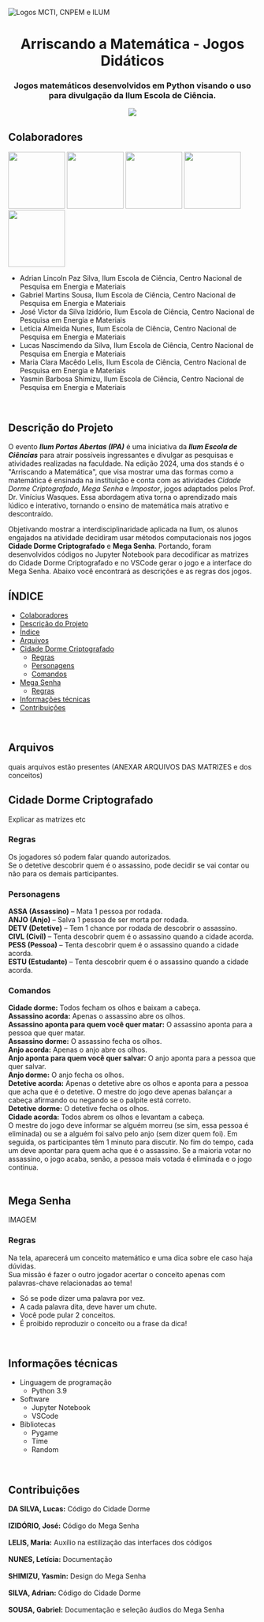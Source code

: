 ![Logos MCTI, CNPEM e ILUM](https://github.com/leticiaalmnunes/PCD---Boletim/assets/172425156/93c3eb13-410c-40c0-a412-7096187678a4)
<h1 align='center'> Arriscando a Matemática - Jogos Didáticos </h1>
<h3 align='center'> Jogos matemáticos desenvolvidos em Python visando o uso para divulgação da Ilum Escola de Ciência. </h3>


<p align="center">
<img loading="lazy" src="http://img.shields.io/static/v1?label=STATUS&message=EM%20DESENVOLVIMENTO&color=GREEN&style=for-the-badge"/>
</p>

## Colaboradores
[<img src="https://avatars.githubusercontent.com/u/172425313?v=4" width=115>](https://github.com/GabrielMartinsSousa)
[<img src="https://avatars.githubusercontent.com/u/97992533?v=4" width=115>](https://github.com/JVictor1604)
[<img src="https://avatars.githubusercontent.com/u/172425156?v=4" width=115>](https://github.com/leticiaalmnunes)
[<img src="https://avatars.githubusercontent.com/u/172424981?v=4" width=115>](https://github.com/ClaraLelis)
[<img src="https://avatars.githubusercontent.com/u/171518829?v=4" width=115>](https://github.com/yasminbshimizu)

* Adrian Lincoln Paz Silva, Ilum Escola de Ciência, Centro Nacional de Pesquisa em Energia e Materiais
* Gabriel Martins Sousa, Ilum Escola de Ciência, Centro Nacional de Pesquisa em Energia e Materiais
* José Victor da Silva Izidório, Ilum Escola de Ciência, Centro Nacional de Pesquisa em Energia e Materiais
* Letícia Almeida Nunes, Ilum Escola de Ciência, Centro Nacional de Pesquisa em Energia e Materiais
* Lucas Nascimendo da Silva, Ilum Escola de Ciência, Centro Nacional de Pesquisa em Energia e Materiais
* Maria Clara Macêdo Lelis, Ilum Escola de Ciência, Centro Nacional de Pesquisa em Energia e Materiais
* Yasmin Barbosa Shimizu, Ilum Escola de Ciência, Centro Nacional de Pesquisa em Energia e Materiais

<br>

## Descrição do Projeto
O evento <b>*Ilum Portas Abertas (IPA)*</b> é uma iniciativa da <b>*Ilum Escola de Ciências*</b> para atrair possíveis ingressantes e divulgar as pesquisas e atividades realizadas na faculdade. Na edição 2024, uma dos stands é o "Arriscando a Matemática", que visa mostrar uma das formas como a matemática é ensinada na instituição e conta com as atividades *Cidade Dorme Criptografado*, *Mega Senha* e *Impostor*, jogos adaptados pelos Prof. Dr. Vinícius Wasques. Essa abordagem ativa torna o aprendizado mais lúdico e interativo, tornando o ensino de matemática mais atrativo e descontraído. <br>

Objetivando mostrar a interdisciplinaridade aplicada na Ilum, os alunos engajados na atividade decidiram usar métodos computacionais nos jogos **Cidade Dorme Criptografado** e **Mega Senha**. Portando, foram desenvolvidos códigos no Jupyter Notebook para decodificar as matrizes do Cidade Dorme Criptografado e no VSCode gerar o jogo e a interface do Mega Senha. Abaixo você encontrará as descrições e as regras dos jogos. <br>

## ÍNDICE
* [Colaboradores](#colaboradores)
* [Descrição do Projeto](#descrição-do-projeto)
* [Índice](#índice)
* [Arquivos](#arquivos)
* [Cidade Dorme Criptografado](#cidade-dorme-criptografado)
  - [Regras](#regras)
  - [Personagens](#personagens)
  - [Comandos](#comandos)
* [Mega Senha](#mega-senha)
  - [Regras](#regras)
* [Informações técnicas](#informações-técnicas)
* [Contribuições](#contribuições)
<br>

## Arquivos
quais arquivos estão presentes (ANEXAR ARQUIVOS DAS MATRIZES e dos conceitos)
<br>

## Cidade Dorme Criptografado
Explicar as matrizes etc
### Regras
Os jogadores só podem falar quando autorizados. <br>
Se o detetive descobrir quem é o assassino, pode decidir se vai contar ou não para os demais participantes.

### Personagens
**ASSA (Assassino)** – Mata 1 pessoa por rodada. <br>
**ANJO (Anjo)** – Salva 1 pessoa de ser morta por rodada.<br>
**DETV (Detetive)** – Tem 1 chance por rodada de descobrir o assassino.<br>
**CIVL (Civíl)** – Tenta descobrir quem é o assassino quando a cidade acorda.<br>
**PESS (Pessoa)** – Tenta descobrir quem é o assassino quando a cidade acorda.<br>
**ESTU (Estudante)** – Tenta descobrir quem é o assassino quando a cidade acorda.<br>

### Comandos
**Cidade dorme:** Todos fecham os olhos e baixam a cabeça.<br>
**Assassino acorda:** Apenas o assassino abre os olhos.<br>
**Assassino aponta para quem você quer matar:** O assassino aponta para a pessoa que quer matar.<br>
**Assassino dorme:** O assassino fecha os olhos.<br>
**Anjo acorda:** Apenas o anjo abre os olhos.<br>
**Anjo aponta para quem você quer salvar:** O anjo aponta para a pessoa que quer salvar.<br>
**Anjo dorme:** O anjo fecha os olhos.<br>
**Detetive acorda:** Apenas o detetive abre os olhos e aponta para a pessoa que acha que é o detetive. O mestre do jogo deve apenas balançar a cabeça afirmando ou negando se o palpite está correto.<br>
**Detetive dorme:** O detetive fecha os olhos.<br>
**Cidade acorda:** Todos abrem os olhos e levantam a cabeça.<br>
O mestre do jogo deve informar se alguém morreu (se sim, essa pessoa é eliminada) ou se a alguém foi salvo pelo anjo (sem dizer quem foi). Em seguida, os participantes têm 1 minuto para discutir. No fim do tempo, cada um deve apontar para quem acha que é o assassino. Se a maioria votar no assassino, o jogo acaba, senão, a pessoa mais votada é eliminada e o jogo continua. <br>
<br>

## Mega Senha
IMAGEM

### Regras
Na tela, aparecerá um conceito matemático e uma dica sobre ele caso haja dúvidas. <br>
Sua missão é fazer o outro jogador acertar o conceito apenas com palavras-chave relacionadas ao tema!

* Só se pode dizer uma palavra por vez.
* A cada palavra dita, deve haver um chute.
* Você pode pular 2 conceitos.
* É proibido reproduzir o conceito ou a frase da dica!

<br>

## Informações técnicas
* Linguagem de programação
  - Python 3.9
* Software
  - Jupyter Notebook
  - VSCode
* Bibliotecas
  - Pygame
  - Time
  - Random
<br>

## Contribuições
**DA SILVA, Lucas:** Código do Cidade Dorme
<br><br>
**IZIDÓRIO, José:** Código do Mega Senha
<br><br>
**LELIS, Maria:** Auxílio na estilização das interfaces dos códigos
<br><br>
**NUNES, Letícia:** Documentação
<br><br>
**SHIMIZU, Yasmin:** Design do Mega Senha
<br><br>
**SILVA, Adrian:** Código do Cidade Dorme
<br><br>
**SOUSA, Gabriel:** Documentação e seleção áudios do Mega Senha
<br><br>
